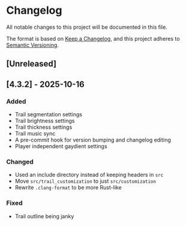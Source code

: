 # Changelog

All notable changes to this project will be documented in this file.

The format is based on [Keep a Changelog](https://keepachangelog.com/en/1.1.0/),
and this project adheres to [Semantic Versioning](https://semver.org/spec/v2.0.0.html).

## [Unreleased]

## [4.3.2] - 2025-10-16

### Added

- Trail segmentation settings
- Trail brightness settings
- Trail thickness settings
- Trail music sync
- A pre-commit hook for version bumping and changelog editing
- Player independent gaydient settings

### Changed

- Used an include directory instead of keeping headers in `src`
- Move `src/trail_customization` to just `src/customization`
- Rewrite `.clang-format` to be more Rust-like

### Fixed

- Trail outline being janky
